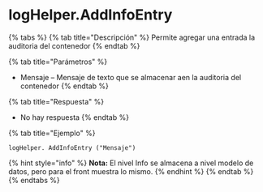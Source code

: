 # logHelper.AddInfoEntry

{% tabs %}
{% tab title="Descripción" %}
Permite agregar una entrada  la auditoria del contenedor
{% endtab %}

{% tab title="Parámetros" %}
* Mensaje – Mensaje de texto que se almacenar aen la auditoria del contenedor
{% endtab %}

{% tab title="Respuesta" %}
* No hay respuesta
{% endtab %}

{% tab title="Ejemplo" %}
```
logHelper. AddInfoEntry ("Mensaje")
```
{% hint style="info" %}
**Nota:** El nivel Info se almacena a nivel modelo de datos, pero para el front muestra lo mismo.
{% endhint %}
{% endtab %}
{% endtabs %}
